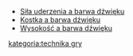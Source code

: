   - [Siła uderzenia a barwa
    dźwięku](Siła_uderzenia_a_barwa_dźwięku "wikilink")
  - [Kostka a barwa dźwięku](Kostka_a_barwa_dźwięku "wikilink")
  - [Wysokość a barwa dźwięku](Wysokość_a_barwa_dźwięku "wikilink")

[kategoria:technika gry](kategoria:technika_gry "wikilink")